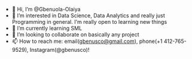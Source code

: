 - 👋 Hi, I’m @Gbenuola-Olaiya
- 👀 I’m interested in Data Science, Data Analytics and really just Programming in general. I'm really open to learning new things
- 🌱 I’m currently learning SML
- 💞️ I’m looking to collaborate on basically any project
- 📫 How to reach me: email(gbenusco@gmail.com), phone(+1 412-765-9529), Instagram(@gbenusco)!

<!---
Gbenuola-Olaiya/Gbenuola-Olaiya is a ✨ special ✨ repository because its `README.md` (this file) appears on your GitHub profile.
You can click the Preview link to take a look at your changes.
--->

